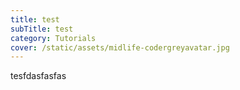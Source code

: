 ```yaml
---
title: test
subTitle: test
category: Tutorials
cover: /static/assets/midlife-codergreyavatar.jpg
---
```

tesfdasfasfas
